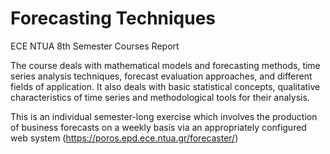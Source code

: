 # Forecasting Techniques
ECE NTUA 8th Semester Courses Report

The course deals with mathematical models and forecasting methods, time series analysis techniques, forecast evaluation approaches, and different fields of application. It also deals with basic statistical concepts, qualitative characteristics of time series and methodological tools for their analysis.

This is an individual semester-long exercise which involves the production of business forecasts on a weekly basis via an appropriately configured web system (https://poros.epd.ece.ntua.gr/forecaster/) 
